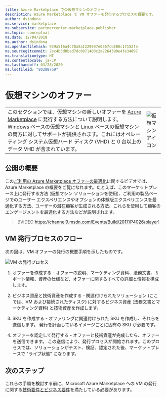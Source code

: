 ```yaml
---
title: Azure Marketplace での仮想マシンのオファー
description: Azure Marketplace で VM オファーを発行するプロセスの概要です。
author: dsindona
ms.service: marketplace
ms.subservice: partnercenter-marketplace-publisher
ms.topic: conceptual
ms.date: 12/04/2018
ms.author: dsindona
ms.openlocfilehash: 939a5f6a4c70a8a1229507e0357cb588c17152fe
ms.sourcegitcommit: 2ec4b3d0bad7dc0071400c2a2264399e4fe34897
ms.translationtype: HT
ms.contentlocale: ja-JP
ms.lasthandoff: 03/28/2020
ms.locfileid: "80288769"
---
```

# <a name="virtual-machine-offer"></a>仮想マシンのオファー

|    |    |
|-----------------------------------------------------------------|------------------------------------------|
| このセクションでは、仮想マシンの新しいオファーを [Azure Marketplace](https://azuremarketplace.microsoft.com) に発行する方法について説明します。 Windows ベースの仮想マシンと Linux ベースの仮想マシンの両方に対してサポートが提供されます。これにはオペレーティング システム仮想ハード ディスク (VHD) と 0 台以上のデータ VHD が含まれています。 | ![仮想マシン アイコン](./media/virtual-machine-icon.png)  |


## <a name="publishing-overview"></a>公開の概要

この[ご利用の Azure Marketplace オファーの最適化](https://channel9.msdn.com/Events/Build/2017/P4026?ocid=player)に関するビデオでは、Azure Marketplace の概要をご覧になれます。たとえば、このマーケットプレース上に発行する方法 (仮想マシン ソリューションを使用)、ご利用の製品ページでのユーザー エクスペリエンスやオプションの体験版エクスペリエンスを最適化する方法、ユーザーの潜在顧客が生成される方法、これらを使用して顧客のエンゲージメントを最適化する方法などが説明されます。

> [!VIDEO https://channel9.msdn.com/Events/Build/2017/P4026/player]


## <a name="vm-publishing-process-flow"></a>VM 発行プロセスのフロー

次の図は、VM オファーの発行の概要手順を示したものです。 

![VM の発行プロセス](./media/publishvm_001.png)

1. オファーを作成する - オファーの説明、マーケティング資料、法務文書、サポート情報、資産の仕様など、オファーに関するすべての詳細と情報を構成します。

2. ビジネス資産と技術資産を作成する - 関連付けられたソリューション (ここでは、VM および接続されたディスク) に対するビジネス資産 (法務文書とマーケティング資料) と技術資産を作成します。 

3. SKU を作成する - オファリングに関連付けられた SKU を作成し、それらを送信します。  発行を計画しているイメージごとに固有の SKU が必要です。 
 
4. オファーを認定して発行する - オファーと技術資産が完成したら、オファーを送信できます。 この送信により、発行プロセスが開始されます。このプロセスでは、ソリューションがテスト、検証、認定された後、マーケットプレースで "ライブ状態" になります。  

## <a name="next-steps"></a>次のステップ

これらの手順を検討する前に、Microsoft Azure Marketplace への VM の発行に関する[技術要件とビジネス要件](./cpp-prerequisites.md)を満たしている必要があります。 
